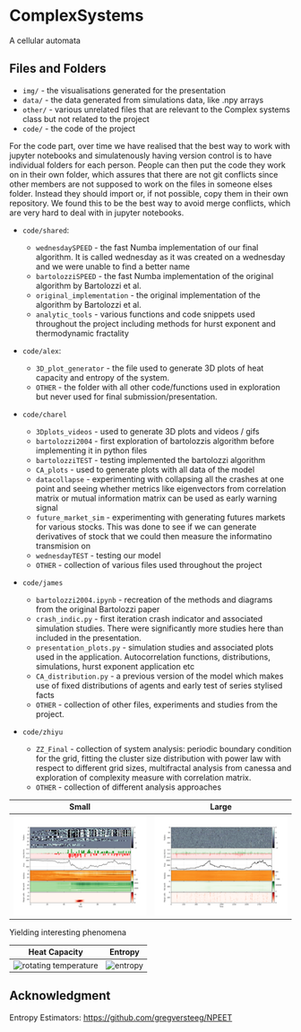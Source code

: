 # ComplexSystems

A cellular automata


## Files and Folders

- ```img/``` - the visualisations generated for the presentation
- ```data/``` - the data generated from simulations data, like .npy arrays
- ```other/``` - various unrelated files that are relevant to the Complex systems class but not related to the project
- ```code/``` - the code of the project

For the code part, over time we have realised that the best way to work with jupyter notebooks and simulatenously having version control is to have individual folders for each person. People can then put the code they work on in their own folder, which assures that there are not git conflicts since other members are not supposed to work on the files in someone elses folder. Instead they should import or, if not possible, copy them in their own repository. We found this to be the best way to avoid merge conflicts, which are very hard to deal with in jupyter notebooks.

- ```code/shared```:
    - ```wednesdaySPEED``` - the fast Numba implementation of our final algorithm. It is called wednesday as it was created on a wednesday and we were unable to find a better name
    - ```bartolozziSPEED``` - the fast Numba implementation of the original algorithm by Bartolozzi et al.
    - ```original_implementation``` - the original implementation of the algorithm by Bartolozzi et al.
    - ```analytic_tools``` - various functions and code snippets used throughout the project including methods for hurst exponent and thermodynamic fractality

- ```code/alex```:
    - ```3D_plot_generator``` - the file used to generate 3D plots of heat capacity and entropy of the system.
    - ```OTHER``` - the folder with all other code/functions used in exploration but never used for final submission/presentation.

- ```code/charel```
    - ```3Dplots_videos``` - used to generate 3D plots and videos / gifs
    - ```bartolozzi2004``` - first exploration of bartolozzis algorithm before implementing it in python files
    - ```bartolozziTEST``` - testing implemented the bartolozzi algorithm
    - ```CA_plots``` - used to generate plots with all data of the model
    - ```datacollapse``` - experimenting with collapsing all the crashes at one point and seeing whether metrics like eigenvectors from correlation matrix or mutual information matrix can be used as early warning signal
    - ```future_market_sim``` - experimenting with generating futures markets for various stocks. This was done to see if we can generate derivatives of stock that we could then measure the informatino transmision on
    - ```wednesdayTEST``` - testing our model
    - ```OTHER``` - collection of various files used throughout the project

- ```code/james```
    - ```bartolozzi2004.ipynb``` - recreation of the methods and diagrams from the original Bartolozzi paper 
    - ```crash_indic.py``` - first iteration crash indicator and associated simulation studies. There were significantly more studies here than included in the presentation. 
    -  ```presentation_plots.py``` - simulation studies and associated plots used in the application. Autocorrelation functions, distributions, simulations, hurst exponent application etc
    -  ```CA_distribution.py``` - a previous version of the model which makes use of fixed distributions of agents and early test of series stylised facts
    - ```OTHER``` - collection of other files, experiments and studies from the project. 


- ```code/zhiyu```
    - ```ZZ_Final``` - collection of system analysis: periodic boundary condition for the grid, fitting the cluster size distribution with power law with respect to different grid sizes, multifractal analysis from canessa and exploration of complexity measure with correlation matrix.
    - ```OTHER``` - collection of different analysis approaches




| Small | Large |
|------------|------------|
| ![complex](img/CA_small.png) | ![complex](img/CA_large.png) |

Yielding interesting phenomena

| Heat Capacity | Entropy |
|------------|------------|
| ![rotating temperature](img/3DVideo/C_4.gif) | ![entropy](img/3DVideo/S_1.gif) |



## Acknowledgment

Entropy Estimators: https://github.com/gregversteeg/NPEET
